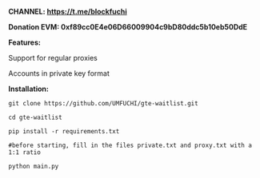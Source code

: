**CHANNEL: https://t.me/blockfuchi**

**Donation EVM: 0xf89cc0E4e06D66009904c9bD80ddc5b10eb50DdE**


**Features:**

Support for regular proxies

Accounts in private key format


**Installation:**

	git clone https://github.com/UMFUCHI/gte-waitlist.git

	cd gte-waitlist

	pip install -r requirements.txt

	#before starting, fill in the files private.txt and proxy.txt with a 1:1 ratio
	
	python main.py
